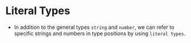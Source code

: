 # Literal Types
- In addition to the general types `string` and `number`, we can refer to specific strings and numbers in type positions by using `literal types`.